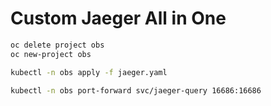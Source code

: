 # Custom Jaeger All in One

```bash
oc delete project obs
oc new-project obs
```

```bash
kubectl -n obs apply -f jaeger.yaml
```

```bash
kubectl -n obs port-forward svc/jaeger-query 16686:16686
```